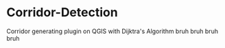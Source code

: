 # Corridor-Detection
Corridor generating plugin on QGIS with Dijktra's Algorithm bruh bruh bruh bruh
